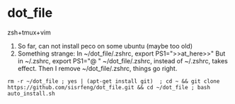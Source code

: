 # dot_file
zsh+tmux+vim

1. So far, can not install peco on some ubuntu (maybe too old)
2. Something strange:
In ~/dot_file/.zshrc, export PS1=">>at_here>>"
But in ~/.zshrc, export PS1="@ "
~/dot_file/.zshrc, instead of ~/.zshrc, takes effect.
Then I  remove ~/dot_file/.zshrc, things go right.

 ```rm -r ~/dot_file ; yes | (apt-get install git)  ; cd ~ && git clone https://github.com/sisrfeng/dot_file.git && cd ~/dot_file ; bash auto_install.sh ```
